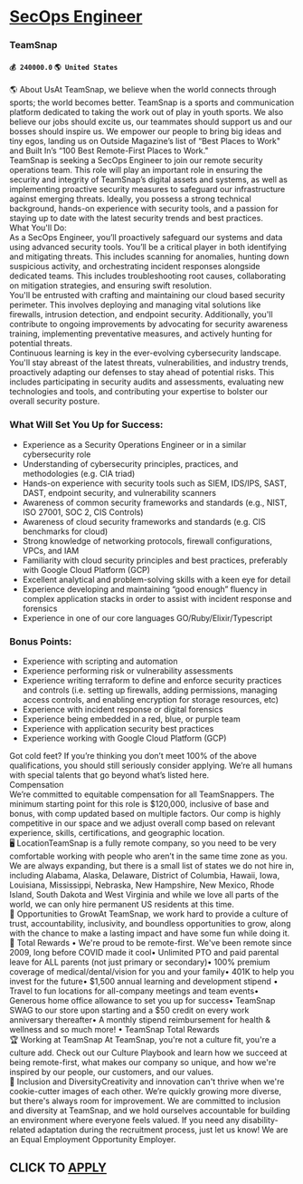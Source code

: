 # [SecOps Engineer](https://www.remotewlb.com/apply/secops-engineer-57786)  
### TeamSnap  
#### `💰 240000.0` `🌎 United States`  
🌎 About UsAt TeamSnap, we believe when the world connects through sports; the world becomes better. TeamSnap is a sports and communication platform dedicated to taking the work out of play in youth sports. We also believe our jobs should excite us, our teammates should support us and our bosses should inspire us. We empower our people to bring big ideas and tiny egos, landing us on Outside Magazine’s list of “Best Places to Work" and Built In’s “100 Best Remote-First Places to Work."  
TeamSnap is seeking a SecOps Engineer to join our remote security operations team. This role will play an important role in ensuring the security and integrity of TeamSnap’s digital assets and systems, as well as implementing proactive security measures to safeguard our infrastructure against emerging threats. Ideally, you possess a strong technical background, hands-on experience with security tools, and a passion for staying up to date with the latest security trends and best practices.  
What You'll Do:  
As a SecOps Engineer, you’ll proactively safeguard our systems and data using advanced security tools. You’ll be a critical player in both identifying and mitigating threats. This includes scanning for anomalies, hunting down suspicious activity, and orchestrating incident responses alongside dedicated teams. This includes troubleshooting root causes, collaborating on mitigation strategies, and ensuring swift resolution.  
You'll be entrusted with crafting and maintaining our cloud based security perimeter. This involves deploying and managing vital solutions like firewalls, intrusion detection, and endpoint security. Additionally, you'll contribute to ongoing improvements by advocating for security awareness training, implementing preventative measures, and actively hunting for potential threats.  
Continuous learning is key in the ever-evolving cybersecurity landscape. You'll stay abreast of the latest threats, vulnerabilities, and industry trends, proactively adapting our defenses to stay ahead of potential risks. This includes participating in security audits and assessments, evaluating new technologies and tools, and contributing your expertise to bolster our overall security posture.  

### What Will Set You Up for Success:

  * Experience as a Security Operations Engineer or in a similar cybersecurity role
  * Understanding of cybersecurity principles, practices, and methodologies (e.g. CIA triad)
  * Hands-on experience with security tools such as SIEM, IDS/IPS, SAST, DAST, endpoint security, and vulnerability scanners
  * Awareness of common security frameworks and standards (e.g., NIST, ISO 27001, SOC 2, CIS Controls)
  * Awareness of cloud security frameworks and standards (e.g. CIS benchmarks for cloud)
  * Strong knowledge of networking protocols, firewall configurations, VPCs, and IAM
  * Familiarity with cloud security principles and best practices, preferably with Google Cloud Platform (GCP)
  * Excellent analytical and problem-solving skills with a keen eye for detail
  * Experience developing and maintaining “good enough” fluency in complex application stacks in order to assist with incident response and forensics
  * Experience in one of our core languages GO/Ruby/Elixir/Typescript
  

### Bonus Points:

  * Experience with scripting and automation
  * Experience performing risk or vulnerability assessments
  * Experience writing terraform to define and enforce security practices and controls (i.e. setting up firewalls, adding permissions, managing access controls, and enabling encryption for storage resources, etc)
  * Experience with incident response or digital forensics
  * Experience being embedded in a red, blue, or purple team
  * Experience with application security best practices
  * Experience working with Google Cloud Platform (GCP)
  

Got cold feet? If you’re thinking you don’t meet 100% of the above qualifications, you should still seriously consider applying. We’re all humans with special talents that go beyond what’s listed here.  
Compensation  
We’re committed to equitable compensation for all TeamSnappers. The minimum starting point for this role is $120,000, inclusive of base and bonus, with comp updated based on multiple factors. Our comp is highly competitive in our space and we adjust overall comp based on relevant experience, skills, certifications, and geographic location.  
🖥 LocationTeamSnap is a fully remote company, so you need to be very comfortable working with people who aren’t in the same time zone as you. We are always expanding, but there is a small list of states we do not hire in, including Alabama, Alaska, Delaware, District of Columbia, Hawaii, Iowa, Louisiana, Mississippi, Nebraska, New Hampshire, New Mexico, Rhode Island, South Dakota and West Virginia and while we love all parts of the world, we can only hire permanent US residents at this time.  
🚀 Opportunities to GrowAt TeamSnap, we work hard to provide a culture of trust, accountability, inclusivity, and boundless opportunities to grow, along with the chance to make a lasting impact and have some fun while doing it.  
🎩 Total Rewards • We're proud to be remote-first. We've been remote since 2009, long before COVID made it cool• Unlimited PTO and paid parental leave for ALL parents (not just primary or secondary)• 100% premium coverage of medical/dental/vision for you and your family• 401K to help you invest for the future• $1,500 annual learning and development stipend • Travel to fun locations for all-company meetings and team events• Generous home office allowance to set you up for success• TeamSnap SWAG to our store upon starting and a $50 credit on every work anniversary thereafter• A monthly stipend reimbursement for health & wellness and so much more! • TeamSnap Total Rewards  
🏆 Working at TeamSnap At TeamSnap, you're not a culture fit, you're a culture add. Check out our Culture Playbook and learn how we succeed at being remote-first, what makes our company so unique, and how we're inspired by our people, our customers, and our values.  
🧡 Inclusion and DiversityCreativity and innovation can't thrive when we're cookie-cutter images of each other. We’re quickly growing more diverse, but there's always room for improvement. We are committed to inclusion and diversity at TeamSnap, and we hold ourselves accountable for building an environment where everyone feels valued. If you need any disability-related adaptation during the recruitment process, just let us know! We are an Equal Employment Opportunity Employer.  
## CLICK TO [APPLY](https://www.remotewlb.com/apply/secops-engineer-57786)

